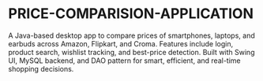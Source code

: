# PRICE-COMPARISION-APPLICATION
A Java-based desktop app to compare prices of smartphones, laptops, and earbuds across Amazon, Flipkart, and Croma. Features include login, product search, wishlist tracking, and best-price detection. Built with Swing UI, MySQL backend, and DAO pattern for smart, efficient, and real-time shopping decisions.
